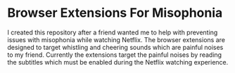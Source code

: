 # Browser Extensions For Misophonia

I created this repository after a friend wanted me to help with preventing issues with misophonia while watching Netflix.
The browser extensions are designed to target whistling and cheering sounds which are painful noises to my friend.
Currently the extensions target the painful noises by reading the subtitles which must be enabled during the Netflix watching
experience.
